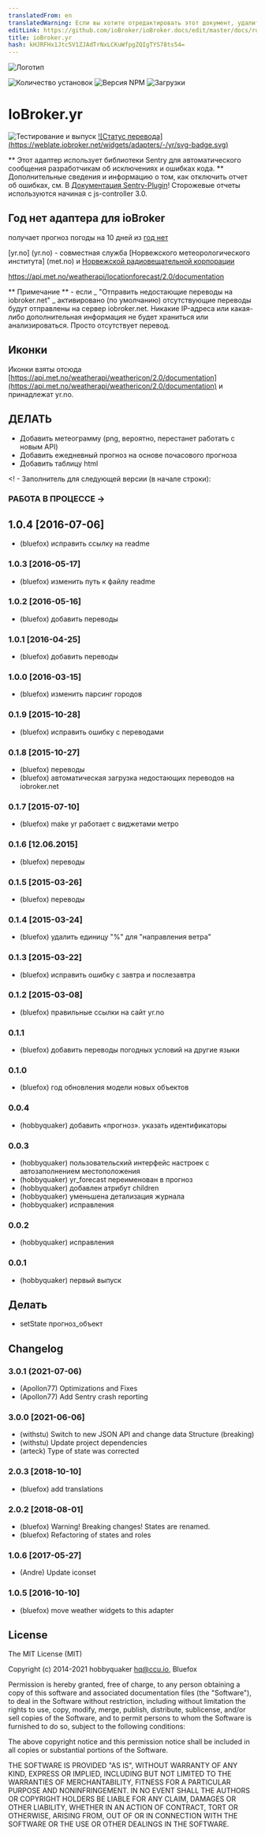```yaml
---
translatedFrom: en
translatedWarning: Если вы хотите отредактировать этот документ, удалите поле «translationFrom», в противном случае этот документ будет снова автоматически переведен
editLink: https://github.com/ioBroker/ioBroker.docs/edit/master/docs/ru/adapterref/iobroker.yr/README.md
title: ioBroker.yr
hash: kHJRFHx1Jtc5V1ZJAdTrNxLCKuWfpgZQIgTYS78ts54=
---
```

![Логотип](../../../en/adapterref/iobroker.yr/admin/yr.png)

![Количество установок](http://iobroker.live/badges/yr-stable.svg)
![Версия NPM](http://img.shields.io/npm/v/iobroker.yr.svg)
![Загрузки](https://img.shields.io/npm/dm/iobroker.yr.svg)

# IoBroker.yr
![Тестирование и выпуск](https://github.com/ioBroker/ioBroker.yr/workflows/Test%20and%20Release/badge.svg) [![Статус перевода] (https://weblate.iobroker.net/widgets/adapters/-/yr/svg-badge.svg)](https://weblate.iobroker.net/engage/adapters/?utm_source=widget)

** Этот адаптер использует библиотеки Sentry для автоматического сообщения разработчикам об исключениях и ошибках кода. ** Дополнительные сведения и информацию о том, как отключить отчет об ошибках, см. В [Документация Sentry-Plugin](https://github.com/ioBroker/plugin-sentry#plugin-sentry)! Сторожевые отчеты используются начиная с js-controller 3.0.

## Год нет адаптера для ioBroker
получает прогноз погоды на 10 дней из [год нет](yr.no)

[yr.no] (yr.no) - совместная служба [Норвежского метеорологического института] (met.no) и [Норвежской радиовещательной корпорации](nrk.no)

https://api.met.no/weatherapi/locationforecast/2.0/documentation

** Примечание ** - если _ "Отправить недостающие переводы на iobroker.net" _ активировано (по умолчанию) отсутствующие переводы будут отправлены на сервер iobroker.net. Никакие IP-адреса или какая-либо дополнительная информация не будет храниться или анализироваться. Просто отсутствует перевод.

## Иконки
Иконки взяты отсюда [https://api.met.no/weatherapi/weathericon/2.0/documentation](https://api.met.no/weatherapi/weathericon/2.0/documentation) и принадлежат yr.no.

## ДЕЛАТЬ
* Добавить метеограмму (png, вероятно, перестанет работать с новым API)
* Добавить ежедневный прогноз на основе почасового прогноза
* Добавить таблицу html

<! - Заполнитель для следующей версии (в начале строки):

### __РАБОТА В ПРОЦЕССЕ__ ->
## 1.0.4 [2016-07-06]
* (bluefox) исправить ссылку на readme

### 1.0.3 [2016-05-17]
* (bluefox) изменить путь к файлу readme

### 1.0.2 [2016-05-16]
* (bluefox) добавить переводы

### 1.0.1 [2016-04-25]
* (bluefox) добавить переводы

### 1.0.0 [2016-03-15]
* (bluefox) изменить парсинг городов

### 0.1.9 [2015-10-28]
* (bluefox) исправить ошибку с переводами

### 0.1.8 [2015-10-27]
* (bluefox) переводы
* (bluefox) автоматическая загрузка недостающих переводов на iobroker.net

### 0.1.7 [2015-07-10]
* (bluefox) make yr работает с виджетами метро

### 0.1.6 [12.06.2015]
* (bluefox) переводы

### 0.1.5 [2015-03-26]
* (bluefox) переводы

### 0.1.4 [2015-03-24]
* (bluefox) удалить единицу "%" для "направления ветра"

### 0.1.3 [2015-03-22]
* (bluefox) исправить ошибку с завтра и послезавтра

### 0.1.2 [2015-03-08]
* (bluefox) правильные ссылки на сайт yr.no

### 0.1.1
* (bluefox) добавить переводы погодных условий на другие языки

### 0.1.0
* (bluefox) год обновления модели новых объектов

### 0.0.4
* (hobbyquaker) добавить «прогноз». указать идентификаторы

### 0.0.3
* (hobbyquaker) пользовательский интерфейс настроек с автозаполнением местоположения
* (hobbyquaker) yr_forecast переименован в прогноз
* (hobbyquaker) добавлен атрибут children
* (hobbyquaker) уменьшена детализация журнала
* (hobbyquaker) исправления

### 0.0.2
* (hobbyquaker) исправления

### 0.0.1
* (hobbyquaker) первый выпуск

## Делать
* setState прогноз_объект

## Changelog

### 3.0.1 (2021-07-06)
* (Apollon77) Optimizations and Fixes
* (Apollon77) Add Sentry crash reporting

### 3.0.0 [2021-06-06]
* (withstu) Switch to new JSON API and change data Structure (breaking)
* (withstu) Update project dependencies
* (arteck) Type of state was corrected  

### 2.0.3 [2018-10-10]
* (bluefox) add translations

### 2.0.2 [2018-08-01]
* (bluefox) Warning! Breaking changes! States are renamed.
* (bluefox) Refactoring of states and roles

### 1.0.6 [2017-05-27]
* (Andre) Update iconset

### 1.0.5 [2016-10-10]
* (bluefox) move weather widgets to this adapter

## License
The MIT License (MIT)

Copyright (c) 2014-2021 hobbyquaker <hq@ccu.io>, Bluefox

Permission is hereby granted, free of charge, to any person obtaining a copy
of this software and associated documentation files (the "Software"), to deal
in the Software without restriction, including without limitation the rights
to use, copy, modify, merge, publish, distribute, sublicense, and/or sell
copies of the Software, and to permit persons to whom the Software is
furnished to do so, subject to the following conditions:

The above copyright notice and this permission notice shall be included in all
copies or substantial portions of the Software.

THE SOFTWARE IS PROVIDED "AS IS", WITHOUT WARRANTY OF ANY KIND, EXPRESS OR
IMPLIED, INCLUDING BUT NOT LIMITED TO THE WARRANTIES OF MERCHANTABILITY,
FITNESS FOR A PARTICULAR PURPOSE AND NONINFRINGEMENT. IN NO EVENT SHALL THE
AUTHORS OR COPYRIGHT HOLDERS BE LIABLE FOR ANY CLAIM, DAMAGES OR OTHER
LIABILITY, WHETHER IN AN ACTION OF CONTRACT, TORT OR OTHERWISE, ARISING FROM,
OUT OF OR IN CONNECTION WITH THE SOFTWARE OR THE USE OR OTHER DEALINGS IN THE
SOFTWARE.